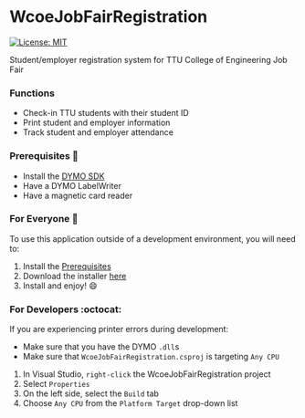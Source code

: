 # WcoeJobFairRegistration
[![License: MIT](https://img.shields.io/badge/License-MIT-yellow.svg)](https://opensource.org/licenses/MIT)

Student/employer registration system for TTU College of Engineering Job Fair

### Functions

 * Check-in TTU students with their student ID
 * Print student and employer information
 * Track student and employer attendance
 
### Prerequisites :floppy_disk:

 * Install the [DYMO SDK](http://www.dymo.com/en-US/dymo-user-guides/dymo-user-guides/dymo-label-v8-software-developers-kit-dymo-sdk-v8-windows-p)
 * Have a DYMO LabelWriter
 * Have a magnetic card reader

### For Everyone :busts_in_silhouette:
To use this application outside of a development environment, you will need to:

 1. Install the [Prerequisites](#prerequisites)
 2. Download the installer [here]()
 3. Install and enjoy! :smile:

### For Developers :octocat:
If you are experiencing printer errors during development:

 * Make sure that you have the DYMO `.dll`s
 * Make sure that `WcoeJobFairRegistration.csproj` is targeting `Any CPU`
  1. In Visual Studio, `right-click` the WcoeJobFairRegistration project
  2. Select `Properties`
  3. On the left side, select the `Build` tab
  4. Choose `Any CPU` from the `Platform Target` drop-down list